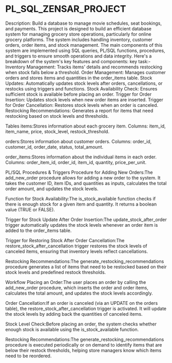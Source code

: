 # PL_SQL_ZENSAR_PROJECT
Description: Build a database to manage movie schedules, seat bookings, and payments.
This project is designed to build an efficient database system for managing grocery store operations, particularly for online grocery platforms. 
The system includes handling inventory, customer orders, order items, and stock management. The main components of this system are implemented using SQL queries, PL/SQL functions, procedures, and triggers to ensure smooth operations and data integrity. 
Here's a breakdown of the system's key features and components:
key task:-
Inventory Management: Tracks items' details and recommends restocking when stock falls below a threshold.
Order Management: Manages customer orders and stores items and quantities in the order_items table.
Stock Updates: Automatically updates stock levels after orders, cancellations, or restocks using triggers and functions.
Stock Availability Check: Ensures sufficient stock is available before placing an order.
Trigger for Order Insertion: Updates stock levels when new order items are inserted.
Trigger for Order Cancellation: Restores stock levels when an order is canceled.
Restocking Recommendations: Generates a report for items that need restocking based on stock levels and thresholds.

Tables
items:Stores information about each grocery item.
Columns: item_id, item_name, price, stock_level, restock_threshold.

orders:Stores information about customer orders.
Columns: order_id, customer_id, order_date, status, total_amount.

order_items:Stores information about the individual items in each order.
Columns: order_item_id, order_id, item_id, quantity, price_per_unit.

PL/SQL Procedures & Triggers
Procedure for Adding New Orders:The add_new_order procedure allows for adding a new order to the system. It takes the customer ID, item IDs, and quantities as inputs,
calculates the total order amount, and updates the stock levels.

Function for Stock Availability:The is_stock_available function checks if there is enough stock for a given item and quantity. It returns a boolean value (TRUE or FALSE).

Trigger for Stock Update After Order Insertion:The update_stock_after_order trigger automatically updates the stock levels whenever an order item is added to the
order_items table.

Trigger for Restoring Stock After Order Cancellation:The restore_stock_after_cancellation trigger restores the stock levels of canceled items, ensuring that inventory
levels reflect cancellations.

Restocking Recommendations:The generate_restocking_recommendations procedure generates a list of items that need to be restocked based on their stock levels and predefined
restock thresholds.

Workflow
Placing an Order:The user places an order by calling the add_new_order procedure, which inserts the order and order items, calculates the total amount, and updates the 
stock levels accordingly.

Order Cancellation:If an order is canceled (via an UPDATE on the orders table), the restore_stock_after_cancellation trigger is activated. It will update the stock levels
by adding back the quantities of canceled items.

Stock Level Check:Before placing an order, the system checks whether enough stock is available using the is_stock_available function.

Restocking Recommendations:The generate_restocking_recommendations procedure is executed periodically or on demand to identify items that are below their restock thresholds,
helping store managers know which items need to be reordered.


